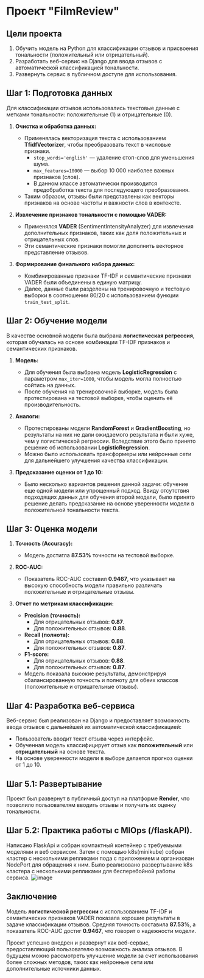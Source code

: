 # Проект "FilmReview"

## Цели проекта
1. Обучить модель на Python для классификации отзывов и присвоения тональности (положительный или отрицательный).
2. Разработать веб-сервис на Django для ввода отзывов с автоматической классификацией тональности.
3. Развернуть сервис в публичном доступе для использования.

## Шаг 1: Подготовка данных

Для классификации отзывов использовались текстовые данные с метками тональности: положительные (1) и отрицательные (0).

1. **Очистка и обработка данных:**
   - Применялась векторизация текста с использованием **TfidfVectorizer**, чтобы преобразовать текст в числовые признаки.
     - `stop_words='english'` — удаление стоп-слов для уменьшения шума.
     - `max_features=10000` — выбор 10 000 наиболее важных признаков (слов).
     - В данном классе автоматически производится предобработка текста для последующего преобразования.
   - Таким образом, отзывы были представлены как векторы признаков на основе частоты и важности слов в контексте.

2. **Извлечение признаков тональности с помощью VADER:**
   - Применялся **VADER** (SentimentIntensityAnalyzer) для извлечения дополнительных признаков, таких как доля положительных и отрицательных слов.
   - Эти семантические признаки помогли дополнить векторное представление отзывов.

3. **Формирование финального набора данных:**
   - Комбинированные признаки TF-IDF и семантические признаки VADER были объединены в единую матрицу.
   - Далее, данные были разделены на тренировочную и тестовую выборки в соотношении 80/20 с использованием функции `train_test_split`.

## Шаг 2: Обучение модели

В качестве основной модели была выбрана **логистическая регрессия**, которая обучалась на основе комбинации TF-IDF признаков и семантических признаков.

1. **Модель:**
   - Для обучения была выбрана модель **LogisticRegression** с параметром `max_iter=1000`, чтобы модель могла полностью сойтись на данных.
   - После обучения на тренировочной выборке, модель была протестирована на тестовой выборке, чтобы оценить её производительность.

2. **Аналоги:**
   - Протестированы модели **RandomForest** и **GradientBoosting**, но результаты на них не дали ожидаемого результата и были хуже, чем у логистической регрессии. Вследствие этого было принято решение об использовании **LogisticRegression**.
   - Можно было использовать трансформеры или нейронные сети для дальнейшего улучшения качества классификации.

3. **Предсказание оценки от 1 до 10:**
   - Было несколько вариантов решения данной задачи: обучение еще одной модели или упрощенный подход. Ввиду отсутствия подходящих данных для обучения второй модели, было принято решение делать предсказание на основе уверенности модели в положительной тональности текста.

## Шаг 3: Оценка модели

1. **Точность (Accuracy):** 
   - Модель достигла **87.53%** точности на тестовой выборке.

2. **ROC-AUC:** 
   - Показатель ROC-AUC составил **0.9467**, что указывает на высокую способность модели правильно различать положительные и отрицательные отзывы.

3. **Отчет по метрикам классификации:**
   - **Precision (точность):**
     - Для отрицательных отзывов: **0.87**.
     - Для положительных отзывов: **0.88**.
   - **Recall (полнота):**
     - Для отрицательных отзывов: **0.88**.
     - Для положительных отзывов: **0.87**.
   - **F1-score:**
     - Для отрицательных отзывов: **0.88**.
     - Для положительных отзывов: **0.87**.
   - Модель показала высокие результаты, демонстрируя сбалансированную точность и полноту для обеих классов (положительные и отрицательные отзывы).

## Шаг 4: Разработка веб-сервиса

Веб-сервис был реализован на Django и предоставляет возможность ввода отзывов с дальнейшей их автоматической классификацией:
- Пользователь вводит текст отзыва через интерфейс.
- Обученная модель классифицирует отзыв как **положительный** или **отрицательный** на основе текста.
- На основе уверенности модели в выборе делается прогноз оценки от 1 до 10.

## Шаг 5.1: Развертывание
Проект был развернут в публичный доступ на платформе **Render**, что позволило пользователям вводить отзывы и получать их оценку тональности.

## Шаг 5.2: Практика работы с MlOps (/flaskAPI).
Написано FlaskApi и собран компактный контейнер с требуемыми моделями и веб сервисом. Затем с помощью k8s(minikube) собран кластер с несколькими репликами пода с приложением и организован NodePort для обращения к ним.
Было реализовано развертывание k8s кластера c несколькими репликами для бесперебойной работы сервиса. ![image](https://github.com/user-attachments/assets/1e0de52a-5d6c-4d61-90d3-0b63944dd8f8)

## Заключение

Модель **логистической регрессии** с использованием TF-IDF и семантических признаков VADER показала хорошие результаты в задаче классификации отзывов. Средняя точность составила **87.53%**, а показатель ROC-AUC достиг **0.9467**, что говорит о надежности модели.

Проект успешно внедрен и развернут как веб-сервис, предоставляющий пользователю возможность анализа отзывов. В будущем можно рассмотреть улучшение модели за счет использования более сложных методов, таких как нейронные сети или дополнительные источники данных.
